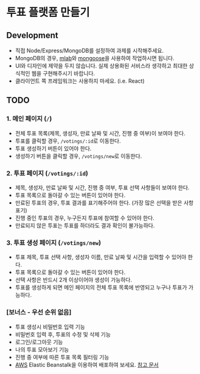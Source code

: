 # 투표 플랫폼 만들기

## Development

- 직접 Node/Express/MongoDB를 설정하여 과제를 시작해주세요.
- MongoDB의 경우, [mlab](https://mlab.com/)와 [mongoose](https://mongoosejs.com/docs/connections.html)을 사용하여 작업하시면 됩니다.
- UI와 디자인에 제약을 두지 않습니다. 실제 상용화된 서비스라 생각하고 최대한 상식적인 웹을 구현해주시기 바랍니다.
- 클라이언트 쪽 프레임워크는 사용하지 마세요. (i.e. React)

## TODO

### 1. 메인 페이지 (`/`)

- 전체 투표 목록(제목, 생성자, 만료 날짜 및 시간, 진행 중 여부)이 보여야 한다.
- 투표를 클릭할 경우, `/votings/:id`로 이동한다.
- 투표 생성하기 버튼이 있어야 한다.
- 생성하기 버튼을 클릭할 경우, `/votings/new`로 이동한다.

### 2. 투표 페이지 (`/votings/:id`)

- 제목, 생성자, 만료 날짜 및 시간, 진행 중 여부, 투표 선택 사항들이 보여야 한다.
- 투표 목록으로 돌아갈 수 있는 버튼이 있어야 한다.
- 만료된 투표의 경우, 투표 결과를 표기해주어야 한다. (가장 많은 선택을 받은 사항 표기)
- 진행 중인 투표의 경우, 누구든지 투표에 참여할 수 있어야 한다.
- 만료되지 않은 투표는 투표를 하더라도 결과 확인이 불가능하다.

### 3. 투표 생성 페이지 (`/votings/new`)

- 투표 제목, 투표 선택 사항, 생성자 이름, 만료 날짜 및 시간을 입력할 수 있어야 한다.
- 투표 목록으로 돌아갈 수 있는 버튼이 있어야 한다.
- 선택 사항은 반드시 2개 이상이어야 생성이 가능하다.
- 투표를 생성하게 되면 메인 페이지의 전체 투표 목록에 반영되고 누구나 투표가 가능하다.

### [보너스 - 우선 순위 없음]

- 투표 생성시 비밀번호 입력 기능
- 비밀번호 입력 후, 투표의 수정 및 삭제 기능
- 로그인/로그아웃 기능
- 나의 투표 모아보기 기능
- 진행 중 여부에 따른 투표 목록 필터링 기능
- [AWS](https://aws.amazon.com/) Elastic Beanstalk을 이용하여 배포하여 보세요. [참고 문서](https://github.com/vanilla-coding/docs/wiki/Setting-up-AWS-Elastic-Beanstalk)
